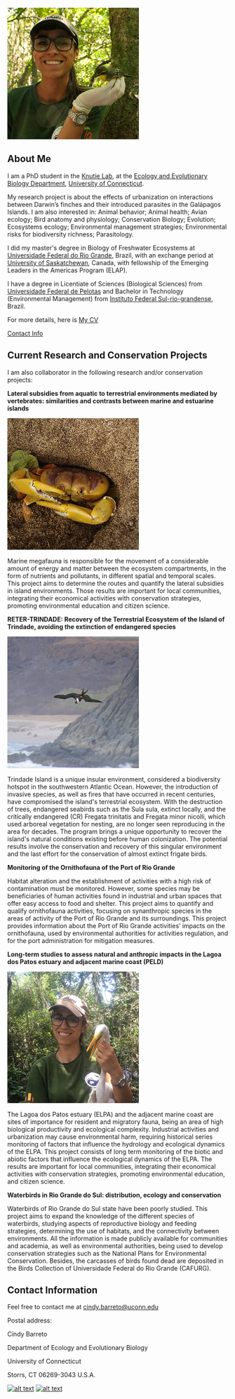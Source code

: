 ![Image of Cindy Barreto](images/headshot.png "Cindy Barreto - PhD Student in EEB") 

## About Me
I am a PhD student in the [Knutie Lab](https://www.knutielab.com/), at the [Ecology and Evolutionary Biology Department](https://eeb.uconn.edu/), [University of Connecticut](https://uconn.edu/).

My research project is about the effects of urbanization on interactions between Darwin’s finches and their introduced parasites in the Galápagos Islands. I am also interested in: Animal behavior; Animal health; Avian ecology; Bird anatomy and physiology; Conservation Biology; Evolution; Ecosystems ecology; Environmental management strategies; Environmental risks for biodiversity richness; Parasitology.

I did my master's degree in Biology of Freshwater Ecosystems at [Universidade Federal do Rio Grande](https://www.furg.br/), Brazil, with an exchange period at [University of Saskatchewan](https://www.usask.ca/), Canada, with fellowship of the Emerging Leaders in the Americas Program (ELAP).

I have a degree in Licentiate of Sciences (Biological Sciences) from [Universidade Federal de Pelotas](https://portal.ufpel.edu.br/en/) and Bachelor in Technology (Environmental Management) from [Instituto Federal Sul-rio-grandense](http://www.ifsul.edu.br/), Brazil.

For more details, here is [My CV](pdf/cv.pdf)

[Contact Info](contact-info.html)


## Current Research and Conservation Projects
I am also collaborator in the following research and/or conservation projects:

**Lateral subsidies from aquatic to terrestrial environments mediated by vertebrates: similarities and contrasts between marine and estuarine islands**

![Image of Cindy Barreto](images/john.jpg "Johngarthia lagostoma at Trindade Island, Brazil") 

Marine megafauna is responsible for the movement of a considerable amount of energy and matter between the ecosystem compartments, in the form of nutrients and pollutants, in different spatial and temporal scales. This project aims to determine the routes and quantify the lateral subsidies in island environments. Those results are important for local communities, integrating their economical activities with conservation strategies, promoting environmental education and citizen science.

**RETER-TRINDADE: Recovery of the Terrestrial Ecosystem of the Island of Trindade, avoiding the extinction of endangered species**

![Image of Cindy Barreto](images/fregatatrini.jpg "Fregata trinitatis at Trindade Island, Brazil")

Trindade Island is a unique insular environment, considered a biodiversity hotspot in the southwestern Atlantic Ocean. However, the introduction of invasive species, as well as fires that have occurred in recent centuries, have compromised the island's terrestrial ecosystem. With the destruction of trees, endangered seabirds such as the Sula sula, extinct locally, and the critically endangered (CR) Fregata trinitatis and Fregata minor nicolli, which used arboreal vegetation for nesting, are no longer seen reproducing in the area for decades. The program brings a unique opportunity to recover the island's natural conditions existing before human colonization. The potential results involve the conservation and recovery of this singular environment and the last effort for the conservation of almost extinct frigate birds.

**Monitoring of the Ornithofauna of the Port of Rio Grande**


Habitat alteration and the establishment of activities with a high risk of contamination must be monitored. However, some species may be beneficiaries of human activities found in industrial and urban spaces that offer easy access to food and shelter. This project aims to quantify and qualify ornithofauna activities, focusing on synanthropic species in the areas of activity of the Port of Rio Grande and its surroundings. This project provides information about the Port of Rio Grande activities’ impacts on the ornithofauna, used by environmental authorities for activities regulation, and for the port administration for mitigation measures.

**Long-term studies to assess natural and anthropic impacts in the Lagoa dos Patos estuary and adjacent marine coast (PELD)**

![Image of Cindy Barreto](images/peld.jpg "Cindy and a Great Egret at Marinheiros Island, Lagoa dos Patos")

The Lagoa dos Patos estuary (ELPA) and the adjacent marine coast are sites of importance for resident and migratory fauna, being an area of high biological productivity and ecological complexity. Industrial activities and urbanization may cause environmental harm, requiring historical series monitoring of factors that influence the hydrology and ecological dynamics of the ELPA. This project consists of long term monitoring of the biotic and abiotic factors that influence the ecological dynamics of the ELPA. The results are important for local communities, integrating their economical activities with conservation strategies, promoting environmental education, and citizen science.

**Waterbirds in Rio Grande do Sul: distribution, ecology and conservation**

Waterbirds of Rio Grande do Sul state have been poorly studied. This project aims to expand the knowledge of the different species of waterbirds, studying aspects of reproductive biology and feeding strategies, determining the use of habitats, and the connectivity between environments. All the information is made publicly available for communities and academia, as well as environmental authorities, being used to develop conservation strategies such as the National Plans for Environmental Conservation. Besides, the carcasses of birds found dead are deposited in the Birds Collection of Universidade Federal do Rio Grande (CAFURG).

## Contact Information

Feel free to contact me at <cindy.barreto@uconn.edu>


Postal address:

 Cindy Barreto
 
 Department of Ecology and Evolutionary Biology
 
 University of Connecticut
 
 Storrs, CT 06269-3043 U.S.A.
 
  [![alt text][1.2]][1]
   [![alt text][6.2]][6]

[1.2]: https://i.imgur.com/tXSoThF.png (twitter icon with padding)
[6.2]: https://i.imgur.com/0QurKs6.png (instagram icon with padding)
  [1]: https://www.twitter.com/realCindyBto
   [6]: https://www.instagram.com/realcindybarreto
